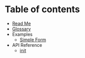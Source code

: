 # Table of contents

* [Read Me](README.md)
* [Glossary](docs/glossary.md)
* Examples
  * [Simple Form](docs/examples/simpleForm.md)
* API Reference
  * [init](docs/api/init.md)
